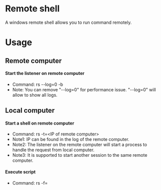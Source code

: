 Remote shell
============

A windows remote shell allows you to run command remotely.

Usage
=====
## Remote computer
#### Start the listener on remote computer
* Command: rs --log=0 -b
* Note: You can remove "--log=0" for performance issue. "--log=0" will allow to show all logs.

## Local computer
#### Start a shell on remote computer
* Command: rs -t=\<IP of remote computer\>
* Note1: IP can be found in the log of the remote computer.
* Note2: The listener on the remote computer will start a process to handle the request from local computer.
* Note3: It is supported to start another session to the same remote computer.
#### Execute script
* Command: rs -f=<script file name> -action=<action parameter of the script>
* Script example:
```proto
name: "test_deploy"
resource {
  files: "orz.c"
  files: "abc.dll"
}
deploys {
  hosts: "192.168.0.1"
  hosts: "192.168.0.2"
  target_dir: "test_deploy"
  deploy: "g++ test_deploy/orz.c -o test_deploy/orz.exe"
  deploy: "test_deploy\\orz.exe
}
```

Command reference
=================
## Command option
* option \<option1\> \<option2\> ...
  * wait_for_command: for each command wait for the remote process to stop.
  * remote_show_output: whether to show the output on remote process.
  * local_show_output: whether to show the output on local shell. if wait_for_command is not set, local_show_output will not take effect.
  * no_wait_for_command, no_remote_show_output, no_local_show_output: the corresponding opposite options.

## DOS commands
All dos command is supported, please enter it directly.

## Run the commands on the local computer
* Just put l and a space before the command you want to run. e.g. l dir will run dir command locally.

## File operation
* fs \<local file path 1\> \<local file path 2\> ...: send the files to remote computer. The target dir is the current dir of remote prodcess.
* fst \<local file path 1\> \<remote file path 1\> \<local file path 2\> \<remote file path 2\> ...: send one file to remote computer while the remote path is specified.
* fg \<remote file path 1\> \<remote file path 2\> ...: get the files from remote computer.
* fgt \<remote file path 1\> \<local file path 1\> \<remote file path 2\> \<local file path 2\> ...: get the files from remote computer while the local path is specified.

## Exit remote shell
* exit or q to quit.
